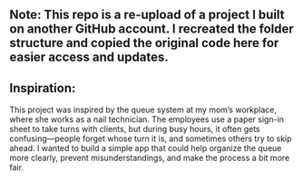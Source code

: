 ## Note: This repo is a re-upload of a project I built on another GitHub account. I recreated the folder structure and copied the original code here for easier access and updates.

## Inspiration:
This project was inspired by the queue system at my mom’s workplace, where she works as a nail technician. The employees use a paper sign-in sheet to take turns with clients, but during busy hours, it often gets confusing—people forget whose turn it is, and sometimes others try to skip ahead. I wanted to build a simple app that could help organize the queue more clearly, prevent misunderstandings, and make the process a bit more fair.
